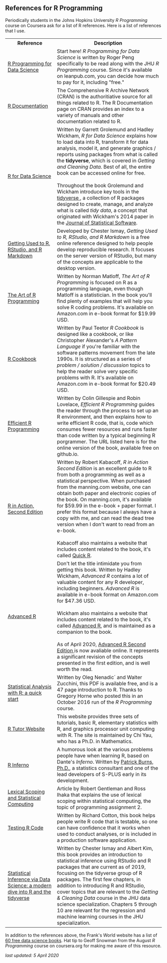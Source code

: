 ## References for R Programming

Periodically students in the Johns Hopkins University *R Programming* course on Coursera ask for a list of R references. Here is a list of references that I use.

<table>
<tr><th>Reference</th><th>Description</th></tr>

<tr><td><a href="http://bit.ly/2yhQkdq"> R Programming for Data Science </a></td><td>Start here! <em>R Programming for Data Science</em> is written by Roger Peng specifically to be read along with the JHU <em>R Programming</em> course. Since it's available on leanpub.com, you can decide how much to pay for it, including "free." </td></tr>

<tr><td><a href="https://bit.ly/2x6aVTt"> R Documentation</a></td><td>The Comprehensive R Archive Network (CRAN) is the authoritiative source for all things related to R. The R Documentation page on CRAN provides an index to a variety of manuals and other documentation related to R. </td></tr>

<tr><td><a href="http://bit.ly/2CcN9Ct"> R for Data Science</a></td><td>Written by Garrett Grolemund and Hadley Wickham, <em>R for Data Science </em> explains how to load data into R, transform it for data analysis, model it, and generate graphics / reports using packages from what is called the <strong>tidyverse</strong>, which is covered in <em>Getting and Cleaning Data</em>. Best of all, the entire book can be accessed online for free.<br><br>Throughout the book Grolemund and Wickham introduce key tools in the <a href="http://bit.ly/2ihagWZ">tidyverse </a>, a collection of R packages designed to create, manage, and analyze what is called <em>tidy data</em>, a concept that originated with Wickham's 2014 paper in the <a href="http://bit.ly/2guNg2K">Journal of Statistical Software</a>.</td></tr>

<tr><td><a href="http://bit.ly/2x6Rf0y"> Getting Used to R, RStudio, and R Markdown</a></td><td>Developed by Chester Ismay, <em>Getting Used to R, RStudio, and R Markdown</em> is a free online reference designed to help people develop reproducible research. It focuses on the server version of RStudio, but many of the concepts are applicable to the desktop version. 
</td></tr>  

<tr><td><a href="http://www.amazon.com/Art-Programming-Statistical-Software-Design/dp/1593273843/ref=sr_1_1?ie=UTF8&qid=1464579557&sr=8-1&keywords=the+art+of+R+programming"> The Art of R Programming </a></td><td>Written by Norman Matloff, <em>The Art of R Programming</em> is focused on R as a programming language, even though Matloff is a statistician. In the book you'll find plenty of examples that will help you solve R coding problems. It's available on Amazon.com in e-book format for $19.99 USD. </td></tr>
<tr><td><a href="https://www.amazon.com/Cookbook-OReilly-Cookbooks-Paul-Teetor-ebook/dp/B004VB3UYW?ie=UTF8&keywords=r%20cookbook%20o%27reilly%20cookbooks&qid=1464579855&ref_=sr_1_1_twi_kin_2&s=books&sr=1-1"> R Cookbook </a></td><td>Written by Paul Teetor <em>R Cookbook</em> is designed like a cookbook, or like Christopher Alexander's <em>A Pattern Language</em> if you're familiar with the software patterns movement from the late 1990s. It is structured as a series of <em>problem / solution / discussion</em> topics to help the reader solve very specific problems with R. It's available on Amazon.com in e-book format for $20.49 USD. </td></tr>
<tr><td><a href="https://csgillespie.github.io/efficientR/caching-variables.html"> Efficient R Programming</a></td><td>Written by Colin Gillespie and Robin Lovelace, <em>Efficient R Programming</em> guides the reader through the process to set up an R environment, and then explains how to write efficient R code, that is, code which consumes fewer resources and runs faster than code written by a typical beginning R porgrammer. The URL listed here is for the online version of the book, available free on github.io. </td></tr>

<tr><td><a href="https://www.manning.com/books/r-in-action-second-edition"> R in Action, Second Edition </a></td><td>Written by Robert Kabacoff, <em>R in Action Second Edition</em> is an excellent guide to R from both a programming as well as a statistical perspective. When purchased from the manning.com website, one can obtain both paper and electronic copies of the book. On manning.com, it's available for $59.99 in the e-book + paper format. I prefer this format because I always have a copy with me, and can read the dead tree version when I don't want to read from an e-book.<br><br> Kabacoff also maintains a website that includes content related to the book, it's called <a href="https://bit.ly/2X9AcXB">Quick R</a>. </td></tr>

<tr><td><a href="http://bit.ly/2wlKuml"> Advanced R </a></td><td>Don't let the title intimidate you from getting this book. Written by Hadley Wickham, <em>Advanced R</em> contains a lot of valuable content for any R developer, including beginners. <em>Advanced R</em> is available in e-book format on Amazon.com for $47.36 USD.<br><br> Wickham also maintains a website that includes content related to the book, it's called <a href="http://bit.ly/2wlKuml">Advanced R</a>, and is maintained as a companion to the book.
<br><br>As of April 2020, <a href="https://bit.ly/advR2ndEd"> Advanced R Second Edition </a> is now avaliable online. It represents a significant revision of the concepts presented in the first edition, and is well worth the read. </td></tr>
<tr><td><a href="http://bit.ly/2jjIUQN"> Statistical Analysis with R: a quick start </a></td><td> Written by Oleg Nenadic´ and Walter Zucchini, this PDF is available free, and is a 47 page introduction to R. Thanks to Gregory Horne who posted this in an October 2016 run of the <em>R Programming</em> course. </td></tr>
<tr><td><a href="http://bit.ly/2vwTj0Z"> R Tutor Website </a></td><td>This website provides three sets of tutorials, basic R, elementary statistics with R, and graphics processor unit computing with R. The site is maintained by Chi Yau, who has a Ph.D. in Mathematics. </td></tr>
<tr><td><a href="http://bit.ly/2wWjXht"> R Inferno </a></td><td>A humorous look at the various problems people have when learning R, based on Dante's <em>Inferno</em>. Written by <a href="http://www.burns-stat.com/about-burns-statistics/"> Patrick Burns, Ph.D.</a>, a statistics consultant and one of the lead developers of S-PLUS early in its development. </td></tr>
<tr><td><a href="http://bit.ly/2cmqAPy"> Lexical Scoping and Statistical Computing </a></td><td>Article by Robert Gentleman and Ross Ihaka that explains the use of lexical scoping within statistical computing, the topic of programming assignment 2. </td></tr>

<tr><td><a href="https://www.amazon.com/Testing-Code-Chapman-Hall-CRC-ebook/dp/B01N6Y5GAJ/ref=sr_1_1?s=digital-text&ie=UTF8&qid=1489888218&sr=1-1&keywords=testing+r+code"> Testing R Code</a></td><td>Written by Richard Cotton, this book helps people write R code that is testable, so one can have confidence that it works when used to conduct analyses, or is included in a production software application.
</td></tr>
<tr><td><a href="https://bit.ly/3dXQ9G4">Statistical Inference via Data Science: a modern dive into R and the tidyverse</a> </td><td>Written by Chester Ismay and Albert Kim, this book provides an introduction to statistical inference using RStudio and R packages that are current as of 2019, focusing on the tidyverse group of R packages. The first few chapters, in addition to introducing R and RStudio, cover topics that are relevant to the <em>Getting & Cleaning Data</em> course in the JHU data science specialization. Chapters 5 through 10 are relevant for the regression and machine learning courses in the JHU specialization. </td></tr>  

</table>

In addition to the references above, the Frank's World website has a list of [60 free data science books](http://bit.ly/2bFDN6s). Hat tip to Geoff Snowman from the August *R Programming* course on coursera.org for making me aware of this resource.

*last updated: 5 April 2020*
